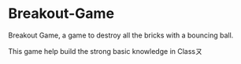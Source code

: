 # Breakout-Game

Breakout Game, a game to destroy all the bricks with a bouncing ball.

This game help build the strong basic knowledge in Classㄡ
